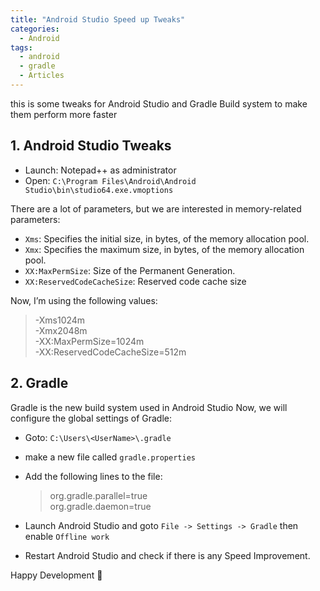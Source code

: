 ```yaml
---
title: "Android Studio Speed up Tweaks"
categories:
  - Android
tags:
  - android
  - gradle
  - Articles
---
```

this is some tweaks for Android Studio and Gradle Build system to make them perform more faster

## 1. Android Studio Tweaks

- Launch: Notepad++ as administrator
- Open: `C:\Program Files\Android\Android Studio\bin\studio64.exe.vmoptions`

There are a lot of parameters, but we are interested in memory-related parameters:
- `Xms`: Specifies the initial size, in bytes, of the memory allocation pool.
- `Xmx`: Specifies the maximum size, in bytes, of the memory allocation pool.
- `XX:MaxPermSize`: Size of the Permanent Generation.
- `XX:ReservedCodeCacheSize`: Reserved code cache size

Now, I’m using the following values:

> -Xms1024m  
-Xmx2048m  
-XX:MaxPermSize=1024m  
-XX:ReservedCodeCacheSize=512m  


 

## 2. Gradle

Gradle is the new build system used in Android Studio
Now, we will configure the global settings of Gradle:

- Goto: `C:\Users\<UserName>\.gradle`
- make a new file called `gradle.properties`
- Add the following lines to the file:
    
    >org.gradle.parallel=true  
     org.gradle.daemon=true
    
- Launch Android Studio and goto `File -> Settings -> Gradle` then enable `Offline work`
- Restart Android Studio and check if there is any Speed Improvement.
 

Happy Development 🙂